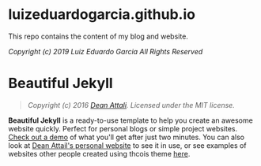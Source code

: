 # luizeduardogarcia.github.io

This repo contains the content of my blog and website.

*Copyright (c) 2019 Luiz Eduardo Garcia All Rights Reserved*

# Beautiful Jekyll

> *Copyright (c) 2016 [Dean Attali](http://deanattali.com). Licensed under the MIT license.*

**Beautiful Jekyll** is a ready-to-use template to help you create an awesome website quickly. Perfect for personal blogs or simple project websites.  [Check out a demo](http://deanattali.com/beautiful-jekyll) of what you'll get after just two minutes.  You can also look at [Dean Attail's personal website](http://deanattali.com) to see it in use, or see examples of websites other people created using thcois theme [here](#featured-users-success-stories).
